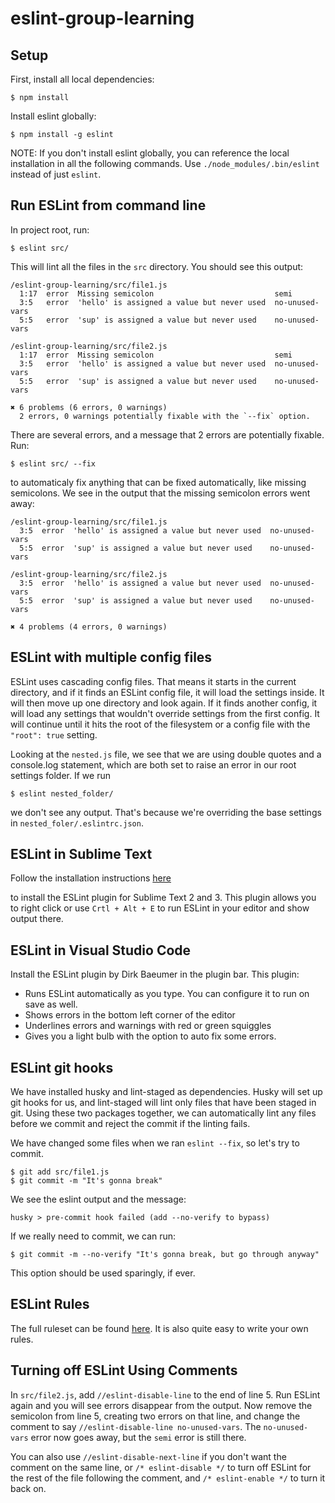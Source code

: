 # eslint-group-learning

## Setup
First, install all local dependencies:

```
$ npm install
```

Install eslint globally:

```
$ npm install -g eslint
```

NOTE: If you don't install eslint globally, you can reference the local installation in all the following commands. Use `./node_modules/.bin/eslint` instead of just `eslint`.

## Run ESLint from command line
In project root, run:

```
$ eslint src/
```
This will lint all the files in the `src` directory. You should see this output:
```
/eslint-group-learning/src/file1.js
  1:17  error  Missing semicolon                           semi
  3:5   error  'hello' is assigned a value but never used  no-unused-vars
  5:5   error  'sup' is assigned a value but never used    no-unused-vars

/eslint-group-learning/src/file2.js
  1:17  error  Missing semicolon                           semi
  3:5   error  'hello' is assigned a value but never used  no-unused-vars
  5:5   error  'sup' is assigned a value but never used    no-unused-vars

✖ 6 problems (6 errors, 0 warnings)
  2 errors, 0 warnings potentially fixable with the `--fix` option.
```

 There are several errors, and a message that 2 errors are potentially fixable. Run:

```
$ eslint src/ --fix
```

to automaticaly fix anything that can be fixed automatically, like missing semicolons. We see in the output that the missing semicolon errors went away:

```
/eslint-group-learning/src/file1.js
  3:5  error  'hello' is assigned a value but never used  no-unused-vars
  5:5  error  'sup' is assigned a value but never used    no-unused-vars

/eslint-group-learning/src/file2.js
  3:5  error  'hello' is assigned a value but never used  no-unused-vars
  5:5  error  'sup' is assigned a value but never used    no-unused-vars

✖ 4 problems (4 errors, 0 warnings)
```

## ESLint with multiple config files

ESLint uses cascading config files. That means it starts in the current directory, and if it finds an ESLint config file, it will load the settings inside. It will then move up one directory and look again. If it finds another config, it will load any settings that wouldn't override settings from the first config. It will continue until it hits the root of the filesystem or a config file with the `"root": true` setting.

Looking at the `nested.js` file, we see that we are using double quotes and a console.log statement, which are both set to raise an error in our root settings folder. If we run

```
$ eslint nested_folder/
```

we don't see any output. That's because we're overriding the base settings in `nested_foler/.eslintrc.json`.

## ESLint in Sublime Text
Follow the installation instructions [here](https://packagecontrol.io/packages/ESLint)

 to install the ESLint plugin for Sublime Text 2 and 3. This plugin allows you to right click or use `Crtl + Alt + E` to run ESLint in your editor and show output there.

 ## ESLint in Visual Studio Code

 Install the ESLint plugin by Dirk Baeumer in the plugin bar. This plugin:
- Runs ESLint automatically as you type. You can configure it to run on save as well.
- Shows errors in the bottom left corner of the editor
- Underlines errors and warnings with red or green squiggles
- Gives you a light bulb with the option to auto fix some errors.

## ESLint git hooks

We have installed husky and lint-staged as dependencies. Husky will set up git hooks for us, and lint-staged will lint only files that have been staged in git. Using these two packages together, we can automatically lint any files before we commit and reject the commit if the linting fails.

We have changed some files when we ran `eslint --fix`, so let's try to commit.

```
$ git add src/file1.js
$ git commit -m "It's gonna break"
```

We see the eslint output and the message:

```
husky > pre-commit hook failed (add --no-verify to bypass)
```

If we really need to commit, we can run:

```
$ git commit -m --no-verify "It's gonna break, but go through anyway"
```
This option should be used sparingly, if ever.

## ESLint Rules

The full ruleset can be found [here](http://eslint.org/docs/rules/). It is also quite easy to write your own rules.

## Turning off ESLint Using Comments

In `src/file2.js`, add `//eslint-disable-line` to the end of line 5. Run ESLint again and you will see errors disappear from the output. Now remove the semicolon from line 5, creating two errors on that line, and change the comment to say `//eslint-disable-line no-unused-vars`. The `no-unused-vars` error now goes away, but the `semi` error is still there.

You can also use `//eslint-disable-next-line` if you don't want the comment on the same line, or `/* eslint-disable */` to turn off ESLint for the rest of the file following the comment, and `/* eslint-enable */` to turn it back on.
